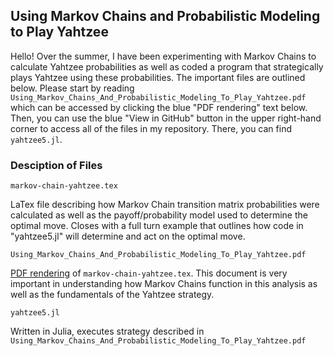 ## Using Markov Chains and Probabilistic Modeling to Play Yahtzee

Hello! Over the summer, I have been experimenting with Markov Chains to calculate Yahtzee probabilities as well as coded a program that strategically plays Yahtzee using these probabilities. The important files are outlined below. Please start by reading ```Using_Markov_Chains_And_Probabilistic_Modeling_To_Play_Yahtzee.pdf``` which can be accessed by clicking the blue "PDF rendering" text below. Then, you can use the blue "View in GitHub" button in the upper right-hand corner to access all of the files in my repository. There, you can find ```yahtzee5.jl```.

### Desciption of Files

```
markov-chain-yahtzee.tex
```

LaTex file describing how Markov Chain transition matrix probabilities were calculated as well as the payoff/probability model used to determine the optimal move. Closes with a full turn example that outlines how code in "yahtzee5.jl" will determine and act on the optimal move.



```
Using_Markov_Chains_And_Probabilistic_Modeling_To_Play_Yahtzee.pdf
```

[PDF rendering](https://drive.google.com/file/d/1Y5hUx9HHLH6KYypKV3E5pVbmhkAhsKf0/view?usp=sharing) of ```markov-chain-yahtzee.tex```. This document is very important in understanding how Markov Chains function in this analysis as well as the fundamentals of the Yahtzee strategy.



```
yahtzee5.jl
```
Written in Julia, executes strategy described in ```Using_Markov_Chains_And_Probabilistic_Modeling_To_Play_Yahtzee.pdf```


